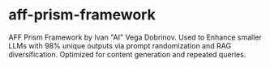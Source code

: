 # aff-prism-framework
AFF Prism Framework by Ivan "AI" Vega Dobrinov. Used to Enhance smaller LLMs with 98% unique outputs via prompt randomization and RAG diversification. Optimized for content generation and repeated queries.
